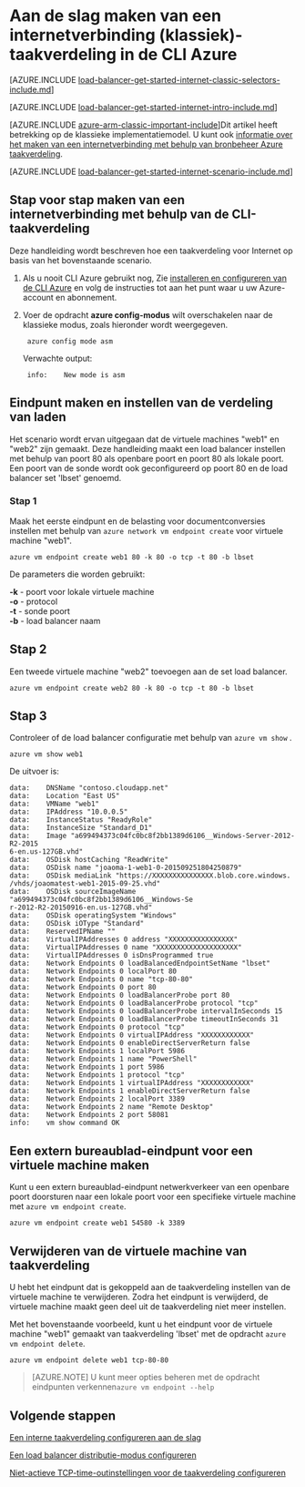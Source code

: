 <properties
   pageTitle="Aan de slag maken van een internetverbinding taakverdeling in het klassieke implementatiemodel met behulp van de CLI Azure | Microsoft Azure"
   description="Informatie over het maken van een internetverbinding taakverdeling in het klassieke implementatiemodel met behulp van de CLI Azure"
   services="load-balancer"
   documentationCenter="na"
   authors="sdwheeler"
   manager="carmonm"
   editor=""
   tags="azure-service-management"
/>
<tags
   ms.service="load-balancer"
   ms.devlang="na"
   ms.topic="get-started-article"
   ms.tgt_pltfrm="na"
   ms.workload="infrastructure-services"
   ms.date="02/09/2016"
   ms.author="sewhee" />

# <a name="get-started-creating-an-internet-facing-load-balancer-classic-in-the-azure-cli"></a>Aan de slag maken van een internetverbinding (klassiek)-taakverdeling in de CLI Azure

[AZURE.INCLUDE [load-balancer-get-started-internet-classic-selectors-include.md](../../includes/load-balancer-get-started-internet-classic-selectors-include.md)]

[AZURE.INCLUDE [load-balancer-get-started-internet-intro-include.md](../../includes/load-balancer-get-started-internet-intro-include.md)]

[AZURE.INCLUDE [azure-arm-classic-important-include](../../includes/azure-arm-classic-important-include.md)]Dit artikel heeft betrekking op de klassieke implementatiemodel. U kunt ook [informatie over het maken van een internetverbinding met behulp van bronbeheer Azure taakverdeling](load-balancer-get-started-internet-arm-ps.md).

[AZURE.INCLUDE [load-balancer-get-started-internet-scenario-include.md](../../includes/load-balancer-get-started-internet-scenario-include.md)]


## <a name="step-by-step-creating-an-internet-facing-load-balancer-using-cli"></a>Stap voor stap maken van een internetverbinding met behulp van de CLI-taakverdeling

Deze handleiding wordt beschreven hoe een taakverdeling voor Internet op basis van het bovenstaande scenario.

1. Als u nooit CLI Azure gebruikt nog, Zie [installeren en configureren van de CLI Azure](../../articles/xplat-cli-install.md) en volg de instructies tot aan het punt waar u uw Azure-account en abonnement.

2. Voer de opdracht **azure config-modus** wilt overschakelen naar de klassieke modus, zoals hieronder wordt weergegeven.

        azure config mode asm

    Verwachte output:

        info:    New mode is asm


## <a name="create-endpoint-and-load-balancer-set"></a>Eindpunt maken en instellen van de verdeling van laden

Het scenario wordt ervan uitgegaan dat de virtuele machines "web1" en "web2" zijn gemaakt.
Deze handleiding maakt een load balancer instellen met behulp van poort 80 als openbare poort en poort 80 als lokale poort. Een poort van de sonde wordt ook geconfigureerd op poort 80 en de load balancer set 'lbset' genoemd.


### <a name="step-1"></a>Stap 1

Maak het eerste eindpunt en de belasting voor documentconversies instellen met behulp van `azure network vm endpoint create` voor virtuele machine "web1".

    azure vm endpoint create web1 80 -k 80 -o tcp -t 80 -b lbset

De parameters die worden gebruikt:

**-k** - poort voor lokale virtuele machine<br>
**-o** - protocol<BR>
**-t** - sonde poort<BR>
**-b** - load balancer naam<BR>

## <a name="step-2"></a>Stap 2

Een tweede virtuele machine "web2" toevoegen aan de set load balancer.

    azure vm endpoint create web2 80 -k 80 -o tcp -t 80 -b lbset

## <a name="step-3"></a>Stap 3

Controleer of de load balancer configuratie met behulp van `azure vm show` .

    azure vm show web1

De uitvoer is:

    data:    DNSName "contoso.cloudapp.net"
    data:    Location "East US"
    data:    VMName "web1"
    data:    IPAddress "10.0.0.5"
    data:    InstanceStatus "ReadyRole"
    data:    InstanceSize "Standard_D1"
    data:    Image "a699494373c04fc0bc8f2bb1389d6106__Windows-Server-2012-R2-2015
    6-en.us-127GB.vhd"
    data:    OSDisk hostCaching "ReadWrite"
    data:    OSDisk name "joaoma-1-web1-0-201509251804250879"
    data:    OSDisk mediaLink "https://XXXXXXXXXXXXXXX.blob.core.windows.
    /vhds/joaomatest-web1-2015-09-25.vhd"
    data:    OSDisk sourceImageName "a699494373c04fc0bc8f2bb1389d6106__Windows-Se
    r-2012-R2-20150916-en.us-127GB.vhd"
    data:    OSDisk operatingSystem "Windows"
    data:    OSDisk iOType "Standard"
    data:    ReservedIPName ""
    data:    VirtualIPAddresses 0 address "XXXXXXXXXXXXXXXX"
    data:    VirtualIPAddresses 0 name "XXXXXXXXXXXXXXXXXXXX"
    data:    VirtualIPAddresses 0 isDnsProgrammed true
    data:    Network Endpoints 0 loadBalancedEndpointSetName "lbset"
    data:    Network Endpoints 0 localPort 80
    data:    Network Endpoints 0 name "tcp-80-80"
    data:    Network Endpoints 0 port 80
    data:    Network Endpoints 0 loadBalancerProbe port 80
    data:    Network Endpoints 0 loadBalancerProbe protocol "tcp"
    data:    Network Endpoints 0 loadBalancerProbe intervalInSeconds 15
    data:    Network Endpoints 0 loadBalancerProbe timeoutInSeconds 31
    data:    Network Endpoints 0 protocol "tcp"
    data:    Network Endpoints 0 virtualIPAddress "XXXXXXXXXXXX"
    data:    Network Endpoints 0 enableDirectServerReturn false
    data:    Network Endpoints 1 localPort 5986
    data:    Network Endpoints 1 name "PowerShell"
    data:    Network Endpoints 1 port 5986
    data:    Network Endpoints 1 protocol "tcp"
    data:    Network Endpoints 1 virtualIPAddress "XXXXXXXXXXXX"
    data:    Network Endpoints 1 enableDirectServerReturn false
    data:    Network Endpoints 2 localPort 3389
    data:    Network Endpoints 2 name "Remote Desktop"
    data:    Network Endpoints 2 port 58081
    info:    vm show command OK

## <a name="create-a-remote-desktop-endpoint-for-a-virtual-machine"></a>Een extern bureaublad-eindpunt voor een virtuele machine maken

Kunt u een extern bureaublad-eindpunt netwerkverkeer van een openbare poort doorsturen naar een lokale poort voor een specifieke virtuele machine met `azure vm endpoint create`.

    azure vm endpoint create web1 54580 -k 3389


## <a name="remove-virtual-machine-from-load-balancer"></a>Verwijderen van de virtuele machine van taakverdeling

U hebt het eindpunt dat is gekoppeld aan de taakverdeling instellen van de virtuele machine te verwijderen. Zodra het eindpunt is verwijderd, de virtuele machine maakt geen deel uit de taakverdeling niet meer instellen.

 Met het bovenstaande voorbeeld, kunt u het eindpunt voor de virtuele machine "web1" gemaakt van taakverdeling 'lbset' met de opdracht `azure vm endpoint delete`.

    azure vm endpoint delete web1 tcp-80-80


>[AZURE.NOTE] U kunt meer opties beheren met de opdracht eindpunten verkennen`azure vm endpoint --help`


## <a name="next-steps"></a>Volgende stappen

[Een interne taakverdeling configureren aan de slag](load-balancer-get-started-ilb-arm-ps.md)

[Een load balancer distributie-modus configureren](load-balancer-distribution-mode.md)

[Niet-actieve TCP-time-outinstellingen voor de taakverdeling configureren](load-balancer-tcp-idle-timeout.md)

